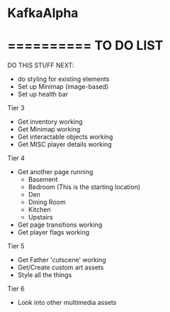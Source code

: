# KafkaAlpha

==========
TO DO LIST
==========

DO THIS STUFF NEXT:
 - do styling for existing elements
 - Set up Minimap (image-based)
 - Set up health bar

Tier 3
 - Get inventory working
 - Get Minimap working
 - Get interactable objects working
 - Get MISC player details working

Tier 4
 - Get another page running
	* Basement
	* Bedroom (This is the starting location)
	* Den
	* Dining Room
	* Kitchen
	* Upstairs
 - Get page transitions working
 - Get player flags working

Tier 5
 - Get Father 'cutscene' working
 - Get/Create custom art assets
 - Style all the things

Tier 6
 - Look into other multimedia assets
